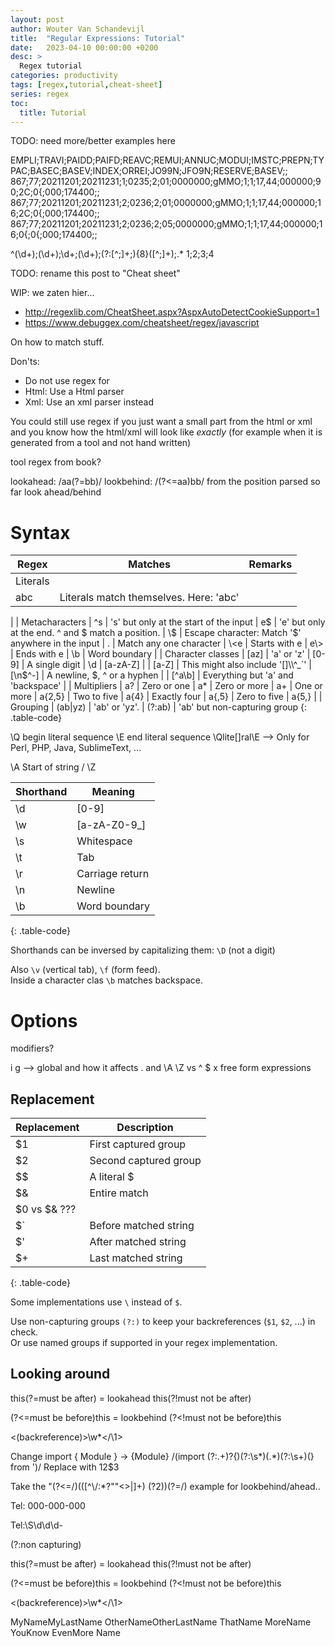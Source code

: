 ```yaml
---
layout: post
author: Wouter Van Schandevijl
title:  "Regular Expressions: Tutorial"
date:   2023-04-10 00:00:00 +0200
desc: >
  Regex tutorial
categories: productivity
tags: [regex,tutorial,cheat-sheet]
series: regex
toc:
  title: Tutorial
---
```



TODO: need more/better examples here

EMPLI;TRAVI;PAIDD;PAIFD;REAVC;REMUI;ANNUC;MODUI;IMSTC;PREPN;TYPAC;BASEC;BASEV;INDEX;ORREI;JO99N;JFO9N;RESERVE;BASEV;;
867;77;20211201;20211231;1;0235;2;01;0000000;gMMO;1;1;17,44;000000;90;2C;0{;000;174400;;
867;77;20211201;20211231;2;0236;2;01;0000000;gMMO;1;1;17,44;000000;16;2C;0{;000;174400;;
867;77;20211201;20211231;2;0236;2;05;0000000;gMMO;1;1;17,44;000000;16;0{;0{;000;174400;;

^(\d+);(\d+);\d+;(\d+);(?:[^;]+;){8}([^;]+);.*
$1;$2;$3;$4



TODO: rename this post to "Cheat sheet"

WIP: we zaten hier...
- http://regexlib.com/CheatSheet.aspx?AspxAutoDetectCookieSupport=1
- https://www.debuggex.com/cheatsheet/regex/javascript

On how to match stuff.

Don'ts:
- Do not use regex for
- Html: Use a Html parser
- Xml: Use an xml parser instead

You could still use regex if you just want a small part from the html or xml
and you know how the html/xml will look like *exactly* (for example when it is
generated from a tool and not hand written)


tool regex from book?


lookahead: /aa(?=bb)/
lookbehind: /(?<=aa)bb/
from the position parsed so far look ahead/behind

<!--more-->


# Syntax


| Regex      | Matches                                                 | Remarks
|------------|---------------------------------------------------------|--------
| Literals
| abc        | Literals match themselves. Here: 'abc'
|
| Metacharacters
| ^s         | 's' but only at the start of the input
| e$         | 'e' but only at the end. ^ and $ match a position.
| \\$        | Escape character: Match '$' anywhere in the input
| .          | Match any one character
| \<e        | Starts with e
| e\>        | Ends with e
| \b         | Word boundary
| 
| Character classes
| [az]       | 'a' or 'z'
| [0-9]      | A single digit                                          | \d
| [a-zA-Z]   |
| [a-Z]      | This might also include '[]\\^_`'
| [\n$^-]    | A newline, $, ^ or a hyphen                             |
| [^a\b]     | Everything but 'a' and 'backspace'
|
| Multipliers
| a?         | Zero or one
| a*         | Zero or more
| a+         | One or more
| a{2,5}     | Two to five
| a{4}       | Exactly four
| a{,5}      | Zero to five                                            | a{5,}
|
| Grouping
| (ab\|yz)   | 'ab' or 'yz'.
| (?:ab)     | 'ab' but non-capturing group
{: .table-code}


\Q begin literal sequence
\E end literal sequence
\Qlite[]ral\E --> Only for Perl, PHP, Java, SublimeText, ...

\A Start of string / \Z

| Shorthand | Meaning
|--------|--------
| \d     | [0-9]
| \w     | [a-zA-Z0-9_]
| \s     | Whitespace
| \t     | Tab
| \r     | Carriage return
| \n     | Newline
| \b     | Word boundary
{: .table-code}

Shorthands can be inversed by capitalizing them: `\D` (not a digit)

Also `\v` (vertical tab), `\f` (form feed).  
Inside a character clas `\b` matches backspace.

# Options

modifiers?

i
g --> global and how it affects . and \A \Z vs ^ $
x free form expressions

## Replacement

| Replacement | Description
|-------------|------------
| $1          | First captured group
| $2          | Second captured group
| $$          | A literal $
| $&          | Entire match
| $0 vs $& ???
| $`          | Before matched string
| $'          | After matched string
| $+          | Last matched string
{: .table-code}

Some implementations use `\` instead of `$`.

Use non-capturing groups `(?:)` to keep your backreferences (`$1`, `$2`, ...) in check.  
Or use named groups if supported in your regex implementation.


## Looking around

this(?=must be after) = lookahead
this(?!must not be after)

(?<=must be before)this = lookbehind
(?<!must not be before)this

<(backreference)>\w*</\1>




Change import { Module } -> {Module}
/(import (?:.+)?\{)(?:\s*)(.*)(?:\s+)(\} from ')/ Replace with $1$2$3



Take the "(?<=/)(([^\\/:*?""<>|]+) (?2))(?=/) example for lookbehind/ahead..


Tel: 000-000-000

Tel:\S\d\d\d-

(?:non capturing)

this(?=must be after) = lookahead
this(?!must not be after)

(?<=must be before)this = lookbehind
(?<!must not be before)this

<(backreference)>\w*</\1>

<Name>MyName</Name><LastName>MyLastName</LastName>
<Name>OtherName</Name><LastName>OtherLastName</LastName>
<Name>ThatName</Name>
<Name>MoreName</Name>
<Name>YouKnow</Name>
<Name>EvenMore</Name>
<Name>Name</Name>














[advanced-cheat-sheet]: https://www.cheatography.com/davechild/cheat-sheets/regular-expressions/
